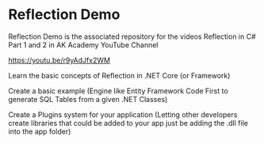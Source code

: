 # Reflection Demo
Reflection Demo is the associated repository for the videos Reflection in C# Part 1 and 2 in AK Academy YouTube Channel

https://youtu.be/r9yAdJfx2WM

Learn the basic concepts of Reflection in .NET Core (or Framework)

Create a basic example (Engine like Entity Framework Code First to generate SQL Tables from a given .NET Classes)

Create a Plugins system for your application (Letting other developers create libraries that could be added to your app just be adding the .dll file into the app folder)
